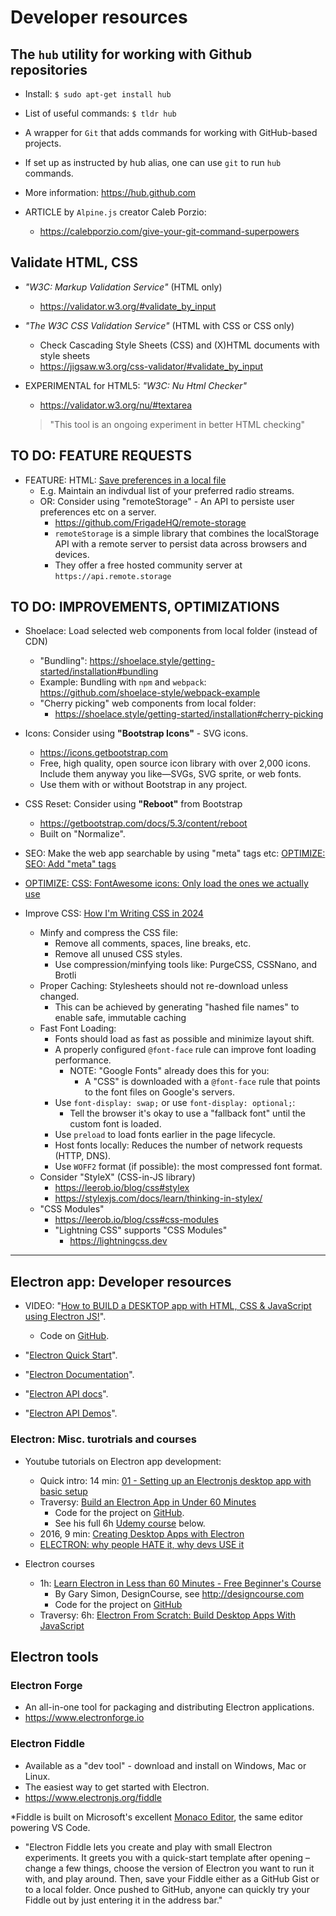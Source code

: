 # Developer resources

## The `hub` utility for working with Github repositories

* Install: `$ sudo apt-get install hub`
* List of useful commands: `$ tldr hub`

* A wrapper for `Git` that adds commands for working with GitHub-based projects.
* If set up as instructed by hub alias, one can use `git` to run `hub` commands.

* More information: <https://hub.github.com>

* ARTICLE by `Alpine.js` creator Caleb Porzio: 
   * <https://calebporzio.com/give-your-git-command-superpowers>

## Validate HTML, CSS

* _"W3C: Markup Validation Service"_ (HTML only)
  * <https://validator.w3.org/#validate_by_input>

* _"The W3C CSS Validation Service"_ (HTML with CSS or CSS only)
  * Check Cascading Style Sheets (CSS) and (X)HTML documents with style sheets
  * <https://jigsaw.w3.org/css-validator/#validate_by_input>

* EXPERIMENTAL for HTML5: _"W3C: Nu Html Checker"_
  * <https://validator.w3.org/nu/#textarea>
  > "This tool is an ongoing experiment in better HTML checking"

## TO DO: FEATURE REQUESTS

* FEATURE: HTML: [Save preferences in a local file](./FEATURE__HTML__Save_preferences_in_a_local_file.md)
  * E.g. Maintain an indivdual list of your preferred radio streams.
  * OR: Consider using "remoteStorage" - An API to persiste user preferences etc on a server.
    * https://github.com/FrigadeHQ/remote-storage
    * `remoteStorage` is a simple library that combines the localStorage API with a remote server to persist data across browsers and devices.
    * They offer a free hosted community server at `https://api.remote.storage`
 
## TO DO: IMPROVEMENTS, OPTIMIZATIONS

* Shoelace: Load selected web components from local folder (instead of CDN)
  * "Bundling": https://shoelace.style/getting-started/installation#bundling
  * Example: Bundling with `npm` and `webpack`: https://github.com/shoelace-style/webpack-example
  * "Cherry picking" web components from local folder: 
    * <https://shoelace.style/getting-started/installation#cherry-picking>

* Icons: Consider using **"Bootstrap Icons"** - SVG icons. 
   * <https://icons.getbootstrap.com>
   * Free, high quality, open source icon library with over 2,000 icons. Include them anyway you like—SVGs, SVG sprite, or web fonts. 
   * Use them with or without Bootstrap in any project.

* CSS Reset: Consider using **"Reboot"** from Bootstrap
   * <https://getbootstrap.com/docs/5.3/content/reboot>
   * Built on "Normalize".

* SEO: Make the web app searchable by using "meta" tags etc: [OPTIMIZE: SEO: Add "meta" tags](./OPTIMIZE__SEO__Add_meta_tags.md)

* [OPTIMIZE: CSS: FontAwesome icons: Only load the ones we actually use](./OPTIMIZE__CSS__FontAwesome_Only_load_the_icons_that_are_actually_used.md)

* Improve CSS: [How I'm Writing CSS in 2024](https://leerob.io/blog/css#user-experience)
  * Minfy and compress the CSS file:
    * Remove all comments, spaces, line breaks, etc.
    * Remove all unused CSS styles.
    * Use compression/minfying tools like: PurgeCSS, CSSNano, and Brotli
  * Proper Caching: Stylesheets should not re-download unless changed.
    * This can be achieved by generating "hashed file names" to enable safe, immutable caching
  * Fast Font Loading:
    * Fonts should load as fast as possible and minimize layout shift.
    * A properly configured `@font-face` rule can improve font loading performance.
      * NOTE: "Google Fonts" already does this for you:
        * A "CSS" is downloaded with a `@font-face` rule that points to the font files on Google's servers.
    * Use `font-display: swap;` or use `font-display: optional;`:
      * Tell the browser it's okay to use a "fallback font" until the custom font is loaded.
    * Use `preload` to load fonts earlier in the page lifecycle.
    * Host fonts locally: Reduces the number of network requests (HTTP, DNS).
    * Use `WOFF2` format (if possible): the most compressed font format.
  * Consider "StyleX" (CSS-in-JS library)
    * <https://leerob.io/blog/css#stylex>
    * <https://stylexjs.com/docs/learn/thinking-in-stylex/>
  * "CSS Modules"
    * <https://leerob.io/blog/css#css-modules>
    * "Lightning CSS" supports "CSS Modules"
      * <https://lightningcss.dev>

----

## Electron app: Developer resources

* VIDEO: "[How to BUILD a DESKTOP app with HTML, CSS & JavaScript using Electron JS!](https://www.youtube.com/watch?v=TkAiVKfWtjI)".
  * Code on [GitHub](https://github.com/TylerPottsDev/electron-note-app).

* "[Electron Quick Start](https://www.electronjs.org/docs/tutorial/quick-start)".

* "[Electron Documentation](https://www.electronjs.org/docs/latest/)".
* "[Electron API docs](https://www.electronjs.org/docs/latest/api/app)".
* "[Electron API Demos](https://www.electronjs.org/#get-started)".

### Electron: Misc. turotrials and courses

* Youtube tutorials on Electron app development:
  * Quick intro: 14 min: [01 - Setting up an Electronjs desktop app with basic setup](https://www.youtube.com/watch?v=WZmevodgNEA)
  * Traversy: [Build an Electron App in Under 60 Minutes](https://www.youtube.com/watch?v=kN1Czs0m1SU)
    * Code for the project on [GitHub](https://github.com/bradtraversy/electronshoppinglist).
    * See his full 6h [Udemy course](https://www.udemy.com/course/electron-from-scratch) below.
  * 2016, 9 min: [Creating Desktop Apps with Electron](https://www.youtube.com/watch?v=ojX5yz35v4M)
  * [ELECTRON: why people HATE it, why devs USE it](https://www.youtube.com/watch?v=G1K0Mb-rLBU)

* Electron courses
  * 1h: [Learn Electron in Less than 60 Minutes - Free Beginner's Course](https://www.youtube.com/watch?v=2RxHQoiDctI)
    * By Gary Simon, DesignCourse, see <http://designcourse.com>
    * Code for the project on [GitHub](https://is_the_code_somewhere.com)
  * Traversy: 6h: [Electron From Scratch: Build Desktop Apps With JavaScript](https://www.udemy.com/course/electron-from-scratch)

## Electron tools

### Electron Forge

* An all-in-one tool for packaging and distributing Electron applications.
* <https://www.electronforge.io>

### Electron Fiddle

* Available as a "dev tool" - download and install on Windows, Mac or Linux.
* The easiest way to get started with Electron.
* <https://www.electronjs.org/fiddle>

*Fiddle is built on Microsoft's excellent [Monaco Editor](https://microsoft.github.io/monaco-editor), the same editor powering VS Code.

* "Electron Fiddle lets you create and play with small Electron experiments. It greets you with a quick-start template after opening – change a few things, choose the version of Electron you want to run it with, and play around. Then, save your Fiddle either as a GitHub Gist or to a local folder. Once pushed to GitHub, anyone can quickly try your Fiddle out by just entering it in the address bar."

